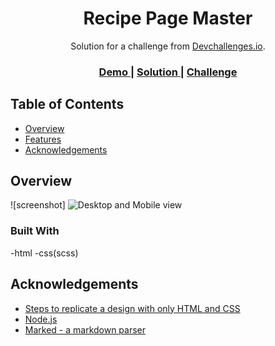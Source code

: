 <!-- Please update value in the {}  -->

<h1 align="center">Recipe Page Master</h1>

<div align="center">
   Solution for a challenge from  <a href="http://devchallenges.io" target="_blank">Devchallenges.io</a>.
</div>

<div align="center">
  <h3>
    <a href="https://carlo4123.github.io/recipe-blog/.">
      Demo
    </a>
    <span> | </span>
    <a href="https://github.com/carlo4123/recipe-blog">
      Solution
    </a>
    <span> | </span>
    <a href="https://{your-url-to-the-challenge}">
      Challenge
    </a>
  </h3>
</div>

<!-- TABLE OF CONTENTS -->

## Table of Contents

- [Overview](#overview)
- [Features](#features)
- [Acknowledgements](#acknowledgements)

<!-- OVERVIEW -->

## Overview

![screenshot]
 <img src="../main/assets/recipe-SS.png" alt="Desktop and Mobile view">


### Built With

-html
-css(scss)

## Acknowledgements

<!-- This section should list any articles or add-ons/plugins that helps you to complete the project. This is optional but it will help you in the future. For exmpale -->

- [Steps to replicate a design with only HTML and CSS](https://devchallenges-blogs.web.app/how-to-replicate-design/)
- [Node.js](https://nodejs.org/)
- [Marked - a markdown parser](https://github.com/chjj/marked)

